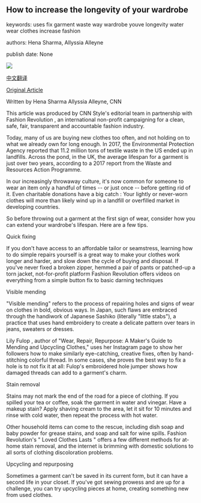 ## How to increase the longevity of your wardrobe

keywords: uses fix garment waste way wardrobe youve longevity water wear clothes increase fashion

authors: Hena Sharma, Allyssia Alleyne

publish date: None

![](https://cdn.cnn.com/cnnnext/dam/assets/200828134723-old-clothes-sept-issue-super-tease.jpg)

[中文翻译](How%20to%20increase%20the%20longevity%20of%20your%20wardrobe_zh.md)

[Original Article](https://edition.cnn.com/style/article/guide-old-clothes-sept/index.html)

Written by Hena Sharma Allyssia Alleyne, CNN

This article was produced by CNN Style's editorial team in partnership with Fashion Revolution , an international non-profit campaigning for a clean, safe, fair, transparent and accountable fashion industry.

Today, many of us are buying new clothes too often, and not holding on to what we already own for long enough. In 2017, the Environmental Protection Agency reported that 11.2 million tons of textile waste in the US ended up in landfills. Across the pond, in the UK, the average lifespan for a garment is just over two years, according to a 2017 report from the Waste and Resources Action Programme.

In our increasingly throwaway culture, it's now common for someone to wear an item only a handful of times -- or just once -- before getting rid of it. Even charitable donations have a big catch : Your lightly or never-worn clothes will more than likely wind up in a landfill or overfilled market in developing countries.

So before throwing out a garment at the first sign of wear, consider how you can extend your wardrobe's lifespan. Here are a few tips.

Quick fixing

If you don't have access to an affordable tailor or seamstress, learning how to do simple repairs yourself is a great way to make your clothes work longer and harder, and slow down the cycle of buying and disposal. If you've never fixed a broken zipper, hemmed a pair of pants or patched-up a torn jacket, not-for-profit platform Fashion Revolution offers videos on everything from a simple button fix to basic darning techniques

Visible mending

"Visible mending" refers to the process of repairing holes and signs of wear on clothes in bold, obvious ways. In Japan, such flaws are embraced through the handiwork of Japanese Sashiko (literally "little stabs"), a practice that uses hand embroidery to create a delicate pattern over tears in jeans, sweaters or dresses.

Lily Fulop , author of "Wear, Repair, Repurpose: A Maker's Guide to Mending and Upcycling Clothes," uses her Instagram page to show her followers how to make similarly eye-catching, creative fixes, often by hand-stitching colorful thread. In some cases, she proves the best way to fix a hole is to not fix it at all: Fulop's embroidered hole jumper shows how damaged threads can add to a garment's charm.

Stain removal

Stains may not mark the end of the road for a piece of clothing. If you spilled your tea or coffee, soak the garment in water and vinegar. Have a makeup stain? Apply shaving cream to the area, let it sit for 10 minutes and rinse with cold water, then repeat the process with hot water.

Other household items can come to the rescue, including dish soap and baby powder for grease stains, and soap and salt for wine spills. Fashion Revolution's " Loved Clothes Lasts " offers a few different methods for at-home stain removal, and the internet is brimming with domestic solutions to all sorts of clothing discoloration problems.

Upcycling and repurposing

Sometimes a garment can't be saved in its current form, but it can have a second life in your closet. If you've got sewing prowess and are up for a challenge, you can try upcycling pieces at home, creating something new from used clothes.